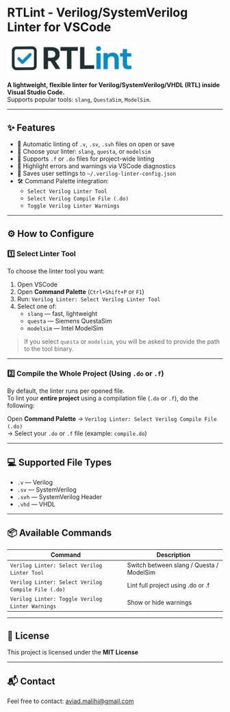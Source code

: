 # RTLint - Verilog/SystemVerilog Linter for VSCode

<p align="left">
  <img src="https://github.com/AviadMal/RTLint/blob/main/image/logo.png" alt="RTLint Logo" width="300">
</p>

**A lightweight, flexible linter for Verilog/SystemVerilog/VHDL (RTL) inside Visual Studio Code.**  
Supports popular tools: `slang`, `QuestaSim`, `ModelSim`.

---

## ✨ Features

- 🔎 Automatic linting of `.v`, `.sv`, `.svh` files on open or save
- 🧠 Choose your linter: `slang`, `questa`, or `modelsim`
- 📂 Supports `.f` or `.do` files for project-wide linting
- 🚦 Highlight errors and warnings via VSCode diagnostics
- 💾 Saves user settings to `~/.verilog-linter-config.json`
- 🛠️ Command Palette integration:
  - `Select Verilog Linter Tool`
  - `Select Verilog Compile File (.do)`
  - `Toggle Verilog Linter Warnings`

---

## ⚙️ How to Configure

### 1️⃣ Select Linter Tool

To choose the linter tool you want:

1. Open VSCode  
2. Open **Command Palette** (`Ctrl+Shift+P` or `F1`)  
3. Run: `Verilog Linter: Select Verilog Linter Tool`  
4. Select one of:
   - `slang` — fast, lightweight
   - `questa` — Siemens QuestaSim 
   - `modelsim` — Intel ModelSim

> If you select `questa` or `modelsim`, you will be asked to provide the path to the tool binary.

---

### 2️⃣ Compile the Whole Project (Using `.do` or `.f`)

By default, the linter runs per opened file.  
To lint your **entire project** using a compilation file (`.do` or `.f`), do the following:

Open **Command Palette** → `Verilog Linter: Select Verilog Compile File (.do)`  
→ Select your `.do` or `.f` file (example: `compile.do`)


---

## 💻 Supported File Types

- `.v`   — Verilog
- `.sv`  — SystemVerilog
- `.svh` — SystemVerilog Header
- `.vhd` — VHDL

---

## 📦 Available Commands

| Command | Description |
|---|---|
| `Verilog Linter: Select Verilog Linter Tool` | Switch between slang / Questa / ModelSim |
| `Verilog Linter: Select Verilog Compile File (.do)` | Lint full project using .do or .f |
| `Verilog Linter: Toggle Verilog Linter Warnings` | Show or hide warnings |

---

## 📜 License

This project is licensed under the **MIT License** 

---

## 📬 Contact

Feel free to contact: [aviad.malihi@gmail.com](mailto:aviad.malihi@gmail.com)
